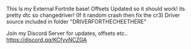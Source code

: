 This Is my External Fortnite base! Offsets Updated so it should work! its pretty dtc so changedriver! (If it random crash then fix the cr3) Driver source included in folder "DRIVERFORTHECHEETHERE"

Join my Discord Server for updates, offsets etc.. https://discord.gg/KCfyvNCZGA
